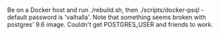 Be on a Docker host and run ./rebuild.sh, then ./scripts/docker-psql - default password is 'valhalla'. Note that something seems broken with postgres' 9.6 image. Couldn't get POSTGRES_USER and friends to work.
